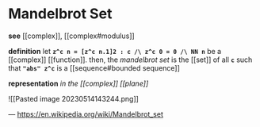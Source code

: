 # Mandelbrot Set

**see** [[complex]], [[complex#modulus]]

**definition** let **`z^c n = [z^c n.1]2 : c /\ z^c 0 = 0 /\ NN n`** be a [[complex]] [[function]]. then, the _mandelbrot set_ is the [[set]] of all **`c`** such that **`"abs" z^c`** is a [[sequence#bounded sequence]]

**representation** _in the [[complex]] [[plane]]_

![[Pasted image 20230514143244.png]]

&mdash; <https://en.wikipedia.org/wiki/Mandelbrot_set>
